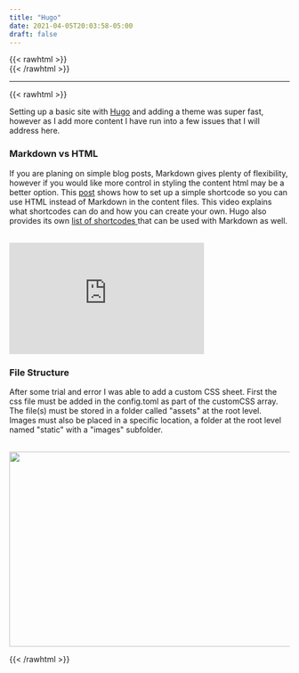 ```yaml
---
title: "Hugo"
date: 2021-04-05T20:03:58-05:00
draft: false
---
```

{{< rawhtml >}}
<br />
{{< /rawhtml >}}

***
{{< rawhtml >}}
<p>Setting up a basic site with <a href="https://gohugo.io/">Hugo</a> and adding a theme was super fast, however as I add more content I have run into a few issues that I will address here.  

<h3>Markdown vs HTML</h3>
<p>If you are planing on simple blog posts, Markdown gives plenty of flexibility, however if you would like more control in styling the content html may be a better option. This <a href="https://anaulin.org/blog/hugo-raw-html-shortcode/">post</a> shows how to set up a simple shortcode so you can use HTML instead of Markdown in the content files. This video explains what shortcodes can do and how you can create your own. Hugo also provides its own <a href="https://gohugo.io/content-management/shortcodes/#use-hugos-built-in-shortcodes">list of shortcodes </a>that can be used with Markdown as well. </p>
<br/>

<iframe width="350" height="200" src="https://www.youtube.com/embed/2xkNJL4gJ9E" class="center" title="YouTube video player" frameborder="0" allow="accelerometer; autoplay; clipboard-write; encrypted-media; gyroscope; picture-in-picture" allowfullscreen></iframe>

<br/>

<h3>File Structure</h3>
<p>After some trial and error I was able to add a custom CSS sheet.  First the css file must be added in the config.toml as part of the customCSS array. The file(s) must be stored in a folder called "assets" at the root level. Images must also be placed in a specific location, a folder at the root level named "static" with a "images" subfolder.</p>
<br/>
<img src="/images/Structure.png" class="center" width="700" height="350">


{{< /rawhtml >}}
